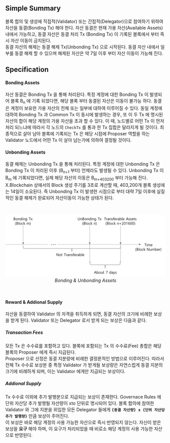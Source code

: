 ## Simple Summary
블록 합의 및 생성에 직접적(Validator) 또는 간접적(Delegator)으로 참여하기 위하여 자산을 동결(Bonding Tx) 해야 한다. 자산 동결은 현재 가용 자산(Available Assets) 내에서 가능하고, 동결 자산은 동결 처리 Tx (Bonding Tx) 이 기록된 블록에서 부터 즉시 자산 이동이 금지된다.  
동결 자산의 해제는 동결 해제 Tx(Unbonding Tx) 으로 시작된다. 동결 자산 내에서 일부를 동결 해제 할 수 있으며 해제된 자산은 약 7일 이후 부터 자산 이동이 가능해 진다.

## Specification
#### Bonding Assets
자산 동결은 Bonding Tx 을 통해 처리된다. 특정 계정에 대한 Bonding Tx 이 발생되어 블록 B<sub>n</sub> 에 기록 되었다면, 해당 블록 부터 동결된 자산은 이동이 불가능 하다. 동결은 계정이 보유한 가용 자산의 전체 또는 일부에 대하여 이루어질 수 있다.
동일 계정에 대하여 Bonding Tx 과 Common Tx 이 동시에 발생하는 경우, 또 이 두 Tx 에 명시된 자산의 합이 해당 계정의 가용 자산을 초과 할 수 있다. 이 때, 노드별로 어떤 Tx 이 먼저 처리 되느냐에 따라서 각 노드의 ```CheckTx``` 를 통과 한 Tx 집합은 달라지게 될 것이다. 최종적으로 살아 남아 블록에 기록되는 Tx 은 해당 시점에 Proposer 역할을 하는 Validator 노드에서 어떤 Tx 이 살아 남는가에 의하여 결정될 것이다.

#### Unbonding Assets
동결 해제는 Unbonding Tx 을 통해 처리된다. 특정 계정에 대한 Unbonding Tx 은 Bonding Tx 이 처리된 이후 (B<sub>n+1</sub> 부터) 언제라도 발생될 수 있다. Unbonding Tx 이 B<sub>m</sub> 에 기록되었다면, 실제 해당 자산의 이동은 B<sub>m+403200</sub> 부터 가능해 진다.  
X.Blockchain 상에서의 Block 생성 주기를 3초로 계산할 때, 403,200개 블록 생성에는 14일이 소요된다. 즉 Unbonding Tx 이 발생한 시점으로 부터 대략 7일 이후에 실질적인 동결 해제가 완료되어 자산이동이 가능한 상태가 된다.  

<br />
<p align="center">
<img src="./images/unbonding.png" /><br />
<i>Bonding & Unbonding Assets</i>
</p>
<br />

#### Reward & Addional Supply
자산을 동결하여 Validator 의 자격을 취득하게 되면, 동결 자산의 크기에 비례한 보상을 받게 된다. Validator 또는 Delegator 로서 받게 되는 보상은 다음과 같다.

##### Transaction Fees
모든 Tx 은 수수료를 포함하고 있다. 블록에 포함되는 Tx 의 수수료(Fee) 총합은 해당 블록의 Proposer 에게 즉시 지급된다.  
Proposer 으로 선정은 동결 지분량에 비례한 결정론적인 방법으로 이루어진다. 따라서 전체 Tx 수수료 보상분 중 특정 Validator 가 받게될 보상량은 자연스럽게 동결 지분의 크기에 비례하게 되며, 이는 Validator 에게만 지급되는 보상이다.

##### Addional Supply
Tx 수수료 이외에 추가 발행분으로 지급되는 보상이 존재한다. Governace Rules 에 단위 자산당 추가 발행될 자산량이 xto 단위로 명시되어 있다. 블록 합의에 참여한 Validator 와 그에 지분을 위임한 모든 Delegator 들에게 **``{동결 자산량} x {단위 자산당 추가 발행량}``** 만큼 보상이 주어진다.  
이 보상은 바로 해당 계정의 사용 가능한 자산으로 즉시 반영되지 않는다. 자신이 받은 보상을 **요구** 해야 하며, 이 요구가 처리되었을 때 비로소 해당 계정의 사용 가능한 자산으로 반영된다.
